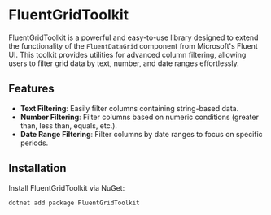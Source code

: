 # FluentGridToolkit
FluentGridToolkit is a powerful and easy-to-use library designed to extend the functionality of the `FluentDataGrid` component from Microsoft's Fluent UI. This toolkit provides utilities for advanced column filtering, allowing users to filter grid data by text, number, and date ranges effortlessly.

## Features

- **Text Filtering**: Easily filter columns containing string-based data.
- **Number Filtering**: Filter columns based on numeric conditions (greater than, less than, equals, etc.).
- **Date Range Filtering**: Filter columns by date ranges to focus on specific periods.

## Installation

Install FluentGridToolkit via NuGet:

```bash
dotnet add package FluentGridToolkit
